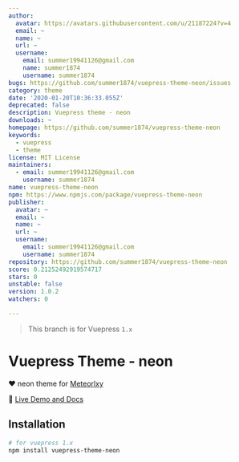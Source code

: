 ```yaml
---
author:
  avatar: https://avatars.githubusercontent.com/u/21187224?v=4
  email: ~
  name: ~
  url: ~
  username:
    email: summer19941126@gmail.com
    name: summer1874
    username: summer1874
bugs: https://github.com/summer1874/vuepress-theme-neon/issues
category: theme
date: '2020-01-20T10:36:33.055Z'
deprecated: false
description: Vuepress theme - neon
downloads: ~
homepage: https://github.com/summer1874/vuepress-theme-neon
keywords:
  - vuepress
  - theme
license: MIT License
maintainers:
  - email: summer19941126@gmail.com
    username: summer1874
name: vuepress-theme-neon
npm: https://www.npmjs.com/package/vuepress-theme-neon
publisher:
  avatar: ~
  email: ~
  name: ~
  url: ~
  username:
    email: summer19941126@gmail.com
    username: summer1874
repository: https://github.com/summer1874/vuepress-theme-neon
score: 0.21252492919574717
stars: 0
unstable: false
version: 1.0.2
watchers: 0

---
```


> This branch is for Vuepress `1.x`


# Vuepress Theme - neon

:heart: neon theme for [Meteorlxy](https://vuepress-theme-meteorlxy.meteorlxy.cn/)

:book: [Live Demo and Docs](https://summery1874.site/)

## Installation

```sh
# for vuepress 1.x
npm install vuepress-theme-neon
```
